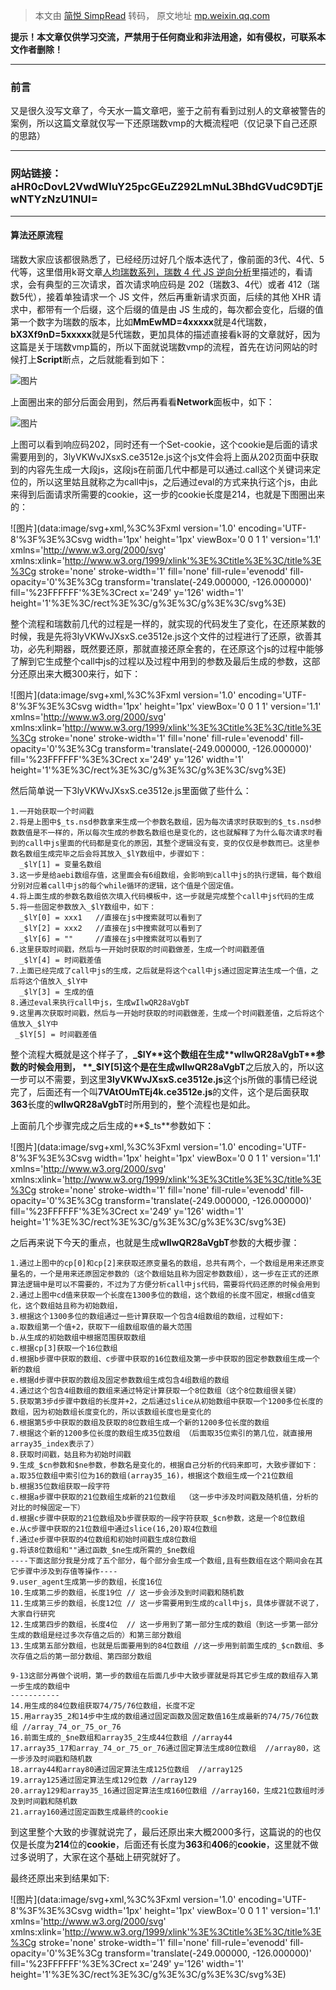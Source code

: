 > 本文由 [简悦 SimpRead](http://ksria.com/simpread/) 转码， 原文地址 [mp.weixin.qq.com](https://mp.weixin.qq.com/s/okTRo60cjYTBjFbey8FzwQ)

**提示！本文章仅供学习交流，严禁用于任何商业和非法用途，如有侵权，可联系本文作者删除！**

* * *

### 前言

又是很久没写文章了，今天水一篇文章吧，鉴于之前有看到过别人的文章被警告的案例，所以这篇文章就仅写一下还原瑞数vmp的大概流程吧（仅记录下自己还原的思路）

* * *

### 网站链接：aHR0cDovL2VwdWIuY25pcGEuZ292LmNuL3BhdGVudC9DTjEwNTYzNzU1NUI=

* * *

#### 算法还原流程

瑞数大家应该都很熟悉了，已经经历过好几个版本迭代了，像前面的3代、4代、5代等，这里借用k哥文章[人均瑞数系列，瑞数 4 代 JS 逆向分析](https://mp.weixin.qq.com/s?__biz=Mzg5NzY2MzA5MQ==&mid=2247488564&idx=1&sn=0d0faad2a8a6354e10b5b112a37af3d1&scene=21#wechat_redirect)里描述的，看请求，会有典型的三次请求，首次请求响应码是 202（瑞数3、4代）或者 412（瑞数5代），接着单独请求一个 JS 文件，然后再重新请求页面，后续的其他 XHR 请求中，都带有一个后缀，这个后缀的值是由 JS 生成的，每次都会变化，后缀的值第一个数字为瑞数的版本，比如**MmEwMD=4xxxxx**就是4代瑞数， **bX3Xf9nD=5xxxxx**就是5代瑞数，更加具体的描述直接看k哥的文章就好，因为这篇是关于瑞数vmp篇的，所以下面就说瑞数vmp的流程，首先在访问网站的时候打上**Script**断点，之后就能看到如下：

![图片](https://mmbiz.qpic.cn/mmbiz_png/mlPoGiabbRic2RQ1ZJibV3Xib2C2qcjbgpPvwbJkibtkYDPfMXJCcH5FCG47DtsYaT38fiaS5u2m0AiblCmcvKESmZibiaw/640?wx_fmt=png&tp=webp&wxfrom=5&wx_lazy=1)

上面圈出来的部分后面会用到，然后再看看**Network**面板中，如下：

![图片](https://mmbiz.qpic.cn/mmbiz_png/mlPoGiabbRic2RQ1ZJibV3Xib2C2qcjbgpPvrEiaGRqEt0KpCDHicIXWL1wfkchqveSCv8l5YuJfsia4MnMibyqXsibndcQ/640?wx_fmt=png&tp=webp&wxfrom=5&wx_lazy=1)

上图可以看到响应码202，同时还有一个Set-cookie，这个cookie是后面的请求需要用到的，3lyVKWvJXsxS.ce3512e.js这个js文件会将上面从202页面中获取到的内容先生成一大段js，这段js在前面几代中都是可以通过.call这个关键词来定位的，所以这里姑且就称之为call中js，之后通过eval的方式来执行这个js，由此来得到后面请求所需要的cookie，这一步的cookie长度是214，也就是下图圈出来的：

![图片](data:image/svg+xml,%3C%3Fxml version='1.0' encoding='UTF-8'%3F%3E%3Csvg width='1px' height='1px' viewBox='0 0 1 1' version='1.1' xmlns='http://www.w3.org/2000/svg' xmlns:xlink='http://www.w3.org/1999/xlink'%3E%3Ctitle%3E%3C/title%3E%3Cg stroke='none' stroke-width='1' fill='none' fill-rule='evenodd' fill-opacity='0'%3E%3Cg transform='translate(-249.000000, -126.000000)' fill='%23FFFFFF'%3E%3Crect x='249' y='126' width='1' height='1'%3E%3C/rect%3E%3C/g%3E%3C/g%3E%3C/svg%3E)

整个流程和瑞数前几代的过程是一样的，就实现的代码发生了变化，在还原某数的时候，我是先将3lyVKWvJXsxS.ce3512e.js这个文件的过程进行了还原，欲善其功，必先利期器，既然要还原，那就直接还原全套的，在还原这个js的过程中能够了解到它生成整个call中js的过程以及过程中用到的参数及最后生成的参数，这部分还原出来大概300来行，如下：

![图片](data:image/svg+xml,%3C%3Fxml version='1.0' encoding='UTF-8'%3F%3E%3Csvg width='1px' height='1px' viewBox='0 0 1 1' version='1.1' xmlns='http://www.w3.org/2000/svg' xmlns:xlink='http://www.w3.org/1999/xlink'%3E%3Ctitle%3E%3C/title%3E%3Cg stroke='none' stroke-width='1' fill='none' fill-rule='evenodd' fill-opacity='0'%3E%3Cg transform='translate(-249.000000, -126.000000)' fill='%23FFFFFF'%3E%3Crect x='249' y='126' width='1' height='1'%3E%3C/rect%3E%3C/g%3E%3C/g%3E%3C/svg%3E)

然后简单说一下3lyVKWvJXsxS.ce3512e.js里面做了些什么：

```
1.一开始获取一个时间戳  
2.将是上图中$_ts.nsd参数拿来生成一个参数名数组，因为每次请求时获取到的$_ts.nsd参数数值是不一样的，所以每次生成的参数名数组也是变化的，这也就解释了为什么每次请求时看到的call中js里面的代码都是变化的原因，其整个逻辑没有变，变的仅仅是参数而已。这里参数名数组生成完毕之后会将其放入_$lY数组中，步骤如下：  
  _$lY[1] = 变量名数组  
3.这一步是给aebi数组存值，这里面会有6组数组，会影响到call中js的执行逻辑，每个数组分别对应着call中js的每个while循环的逻辑，这个值是个固定值。  
4.将上面生成的参数名数组依次填入代码模板中，这一步就是完成整个call中js代码的生成  
5.将一些固定参数放入_$lY数组中，如下：  
  _$lY[0] = xxx1   //直接在js中搜索就可以看到了  
  _$lY[2] = xxx2   //直接在js中搜索就可以看到了  
  _$lY[6] = ""     //直接在js中搜索就可以看到了  
6.这里获取时间戳，然后与一开始时获取的时间戳做差，生成一个时间戳差值  
  _$lY[4] = 时间戳差值  
7.上面已经完成了call中js的生成，之后就是将这个call中js通过固定算法生成一个值，之后将这个值放入_$lY中  
  _$lY[3] = 生成的值  
8.通过eval来执行call中js，生成wIlwQR28aVgbT  
9.这里再次获取时间戳，然后与一开始时获取的时间戳做差，生成一个时间戳差值，之后将这个值放入_$lY中  
 _$lY[5] = 时间戳差值
```

整个流程大概就是这个样子了，**_$lY**这个数组在生成**wIlwQR28aVgbT**参数的时候会用到， **_$lY[5]**这个是在生成**wIlwQR28aVgbT**之后放入的，所以这一步可以不需要，到这里**3lyVKWvJXsxS.ce3512e.js**这个js所做的事情已经说完了，后面还有一个叫**7VAtOUmTEj4k.ce3512e.js**的文件，这个是后面获取**363**长度的**wIlwQR28aVgbT**时所用到的，整个流程也是如此。

上面前几个步骤完成之后生成的**$_ts**参数如下：

![图片](data:image/svg+xml,%3C%3Fxml version='1.0' encoding='UTF-8'%3F%3E%3Csvg width='1px' height='1px' viewBox='0 0 1 1' version='1.1' xmlns='http://www.w3.org/2000/svg' xmlns:xlink='http://www.w3.org/1999/xlink'%3E%3Ctitle%3E%3C/title%3E%3Cg stroke='none' stroke-width='1' fill='none' fill-rule='evenodd' fill-opacity='0'%3E%3Cg transform='translate(-249.000000, -126.000000)' fill='%23FFFFFF'%3E%3Crect x='249' y='126' width='1' height='1'%3E%3C/rect%3E%3C/g%3E%3C/g%3E%3C/svg%3E)

之后再来说下今天的重点，也就是生成**wIlwQR28aVgbT**参数的大概步骤：

```
1.通过上图中的cp[0]和cp[2]来获取还原变量名的数组，总共有两个，一个数组是用来还原变量名的，一个是用来还原固定参数的（这个数组姑且称为固定参数数组），这一步在正式的还原算法逻辑中是可以不需要的，不过为了方便分析call中js代码，需要将代码还原的时候会用到  
2.通过上图中cd值来获取一个长度在1300多位的数组，这个数组的长度不固定，根据cd值变化，这个数组姑且称为初始数组，  
3.根据这个1300多位的数组通过一些计算获取一个包含4组数组的数组，过程如下:  
a.取数组第一个值+2，获取下一组数组取值的最大范围  
b.从生成的初始数组中根据范围获取数组  
c.根据cp[3]获取一个16位数组  
d.根据b步骤中获取的数组、c步骤中获取的16位数组及第一步中获取的固定参数数组生成一个新的数组  
e.根据d步骤中获取的数组及固定参数数组生成包含4组数组的数组  
4.通过这个包含4组数组的数组来通过特定计算获取一个8位数组（这个8位数组很关键）  
5.获取第3步d步骤中数组的长度并+2，之后通过slice从初始数组中获取一个1200多位长度的数组，因为初始数组长度变化的，所以该数组长度也是变化的  
6.根据第5步中获取的数组及获取的8位数组生成一个新的1200多位长度的数组  
7.根据这个新的1200多位长度的数组生成35位数组 （后面取35位索引的第几位，就直接用array35_index表示了）  
8.获取时间戳，姑且称为初始时间戳  
9.生成_$cn参数和$ne参数，参数名是变化的，根据自己分析的代码来即可，大致步骤如下：  
a.取35位数组中索引位为16的数组(array35_16)，根据这个数组生成一个21位数组  
b.根据35位数组获取一段字符  
c.根据a步骤中获取的21位数组生成新的21位数组  （这一步中涉及时间戳及随机值，分析的对比的时候固定一下）  
d.根据c步骤中获取的21位数组及b步骤获取的一段字符获取_$cn参数，这是一个8位数组  
e.从c步骤中获取的21位数组中通过slice(16,20)取4位数组  
f.通过e步骤中获取的4位数组和初始时间戳生成8位数组  
g.将该8位数组和""通过函数_$ne生成所需的_$ne数组  
----下面这部分我是分成了五个部分，每个部分会生成一个数组,且有些数组在这个期间会在其它步骤中涉及到存值等操作----  
9.user_agent生成第一步的数组，长度16位  
10.生成第二步的数组，长度19位 // 这一步会涉及到时间戳和随机数  
11.生成第三步的数组，长度12位 // 这一步需要用到生成的call中js，具体步骤就不说了，大家自行研究  
12.生成第四步的数组，长度4位  // 这一步用到了第一部分生成的数组（到这一步第一部分生成的数组是经过多次存值之后的）和第三部分数组  
13.生成第五部分数组，也就是后面要用到的84位数组 //这一步用到前面生成的_$cn数组、多次存值之后的第一部分数组、第四部分数组  
  
9-13这部分再做个说明，第一步的数组在后面几步中大致步骤就是将其它步生成的数组存入第一步生成的数组中  
-----------  
14.用生成的84位数组获取74/75/76位数组，长度不定  
15.用array35_2和14步中生成的数组通过固定函数及固定数值16生成最新的74/75/76位数组 //array_74_or_75_or_76  
16.前面生成的_$ne数组和array35_2生成44位数组 //array44  
17.array35_17和array_74_or_75_or_76通过固定算法生成80位数组  //array80，这一步涉及时间戳和随机数  
18.array44和array80通过固定算法生成125位数组  //array125  
19.array125通过固定算法生成129位数 //array129  
20.array129和array35_16通过固定算法生成160位数组 //array160，生成21位数组时涉及到时间戳和随机数  
21.array160通过固定函数生成最终的cookie
```

到这里整个大致的步骤就说完了，最后还原出来大概2000多行，这篇说的的也仅仅是长度为**214**位的**cookie**，后面还有长度为**363**和**406**的**cookie**，这里就不做过多说明了，大家在这个基础上研究就好了。  

最终还原出来到结果如下:

![图片](data:image/svg+xml,%3C%3Fxml version='1.0' encoding='UTF-8'%3F%3E%3Csvg width='1px' height='1px' viewBox='0 0 1 1' version='1.1' xmlns='http://www.w3.org/2000/svg' xmlns:xlink='http://www.w3.org/1999/xlink'%3E%3Ctitle%3E%3C/title%3E%3Cg stroke='none' stroke-width='1' fill='none' fill-rule='evenodd' fill-opacity='0'%3E%3Cg transform='translate(-249.000000, -126.000000)' fill='%23FFFFFF'%3E%3Crect x='249' y='126' width='1' height='1'%3E%3C/rect%3E%3C/g%3E%3C/g%3E%3C/svg%3E)